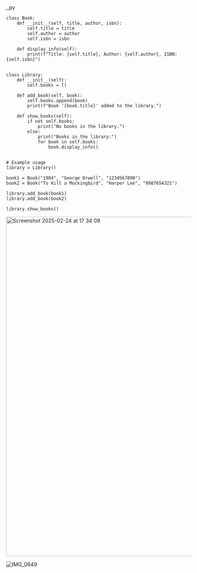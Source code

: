 ,,py

    class Book:
        def __init__(self, title, author, isbn):
            self.title = title
            self.author = author
            self.isbn = isbn
        
        def display_info(self):
            print(f"Title: {self.title}, Author: {self.author}, ISBN: {self.isbn}")
    
    
    class Library:
        def __init__(self):
            self.books = []
        
        def add_book(self, book):
            self.books.append(book)
            print(f"Book '{book.title}' added to the library.")
        
        def show_books(self):
            if not self.books:
                print("No books in the library.")
            else:
                print("Books in the library:")
                for book in self.books:
                    book.display_info()
    
    
    # Example usage
    library = Library()
    
    book1 = Book("1984", "George Orwell", "1234567890")
    book2 = Book("To Kill a Mockingbird", "Harper Lee", "0987654321")
    
    library.add_book(book1)
    library.add_book(book2)
    
    library.show_books()


<img width="921" alt="Screenshot 2025-02-24 at 17 34 09" src="https://github.com/user-attachments/assets/4442c3d6-f00a-47ba-b508-747130398e81" />


![IMG_0649](https://github.com/user-attachments/assets/f1991082-8935-4ce9-b7c3-321433e6a0e6)


